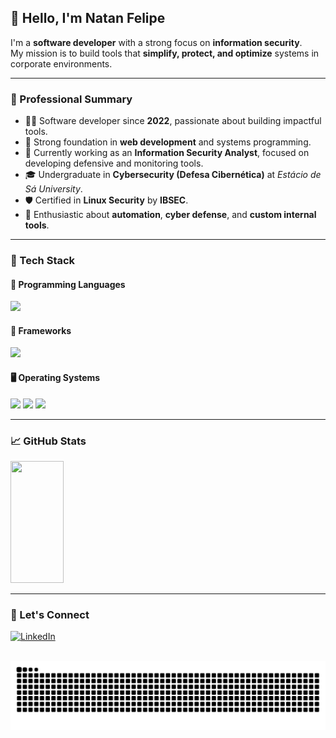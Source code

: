 ## 👋 Hello, I'm Natan Felipe

I'm a **software developer** with a strong focus on **information security**.  
My mission is to build tools that **simplify, protect, and optimize** systems in corporate environments.

---

### 💼 Professional Summary

- 👨‍💻 Software developer since **2022**, passionate about building impactful tools.
- 🚀 Strong foundation in **web development** and systems programming.
- 🔐 Currently working as an **Information Security Analyst**, focused on developing defensive and monitoring tools.
- 🎓 Undergraduate in **Cybersecurity (Defesa Cibernética)** at *Estácio de Sá University*.
- 🛡️ Certified in **Linux Security** by **IBSEC**.
- 🧠 Enthusiastic about **automation**, **cyber defense**, and **custom internal tools**.

---

### 🧰 Tech Stack

#### 🚀 Programming Languages

<div align="left">
  <img src="https://skillicons.dev/icons?i=typescript,java,python,c,powershell,bash&perline=10" />
</div>

#### 🚀 Frameworks

<div align="left">
  <img src="https://skillicons.dev/icons?i=spring,nest,express,angular,react&perline=10" />
</div>

#### 🖥️ Operating Systems

<div align="left">
  <img src="https://skillicons.dev/icons?i=debian,kali,ubuntu,redhat,windows&perline=10" />
  <img src="https://tryhackme.com/img/badges/owasptop10.svg" height="50px" />
  <img src="https://tryhackme.com/img/badges/mrrobot.svg" height="55px" />
</div>

---

### 📈 GitHub Stats

<div align="left">
  <img width="41%" height="195px" src="https://github-readme-stats.vercel.app/api/top-langs/?username=natanzeraa&layout=compact&hide_border=true&title_color=8f00ff&text_color=ffffff&bg_color=0d1117" />
</div>

---

### 🤝 Let's Connect

[![LinkedIn](https://img.shields.io/badge/LinkedIn-Connect-blue?style=for-the-badge&logo=linkedin)](https://www.linkedin.com/in/natan-oliveira-71023822b/)

<br clear="both">

<img src="https://raw.githubusercontent.com/natanzeraa/natanzeraa/output/snake.svg" alt="Snake animation" />
